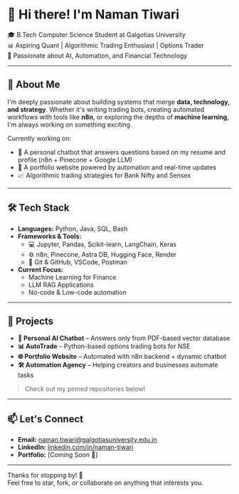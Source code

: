 # 👋 Hi there! I'm Naman Tiwari

🎓 B.Tech Computer Science Student at Galgotias University  
📊 Aspiring Quant | Algorithmic Trading Enthusiast | Options Trader  
🤖 Passionate about AI, Automation, and Financial Technology  

---

## 🚀 About Me

I'm deeply passionate about building systems that merge **data, technology, and strategy**. Whether it's writing trading bots, creating automated workflows with tools like **n8n**, or exploring the depths of **machine learning**, I'm always working on something exciting.

Currently working on:
- 🧠 A personal chatbot that answers questions based on my resume and profile (n8n + Pinecone + Google LLM)
- 💼 A portfolio website powered by automation and real-time updates
- 📈 Algorithmic trading strategies for Bank Nifty and Sensex

---

## 🛠️ Tech Stack

- **Languages:** Python, Java, SQL, Bash  
- **Frameworks & Tools:**  
  - 💻 Jupyter, Pandas, Scikit-learn, LangChain, Keras  
  - ⚙️ n8n, Pinecone, Astra DB, Hugging Face, Render  
  - 📁 Git & GitHub, VSCode, Postman  
- **Current Focus:**  
  - Machine Learning for Finance  
  - LLM RAG Applications  
  - No-code & Low-code automation  

---

## 📌 Projects

- **🧠 Personal AI Chatbot** – Answers only from PDF-based vector database  
- **📊 AutoTrade** – Python-based options trading bots for NSE  
- **🌐 Portfolio Website** – Automated with n8n backend + dynamic chatbot  
- **🛠️ Automation Agency** – Helping creators and businesses automate tasks  

> Check out my pinned repositories below!

---

## 📫 Let's Connect

- **Email:** naman.tiwari@galgotiasuniversity.edu.in  
- **LinkedIn:** [linkedin.com/in/naman-tiwari](https://linkedin.com/in/naman-tiwari)  
- **Portfolio:** [Coming Soon 🚧]  

---

Thanks for stopping by! 🙌  
Feel free to star, fork, or collaborate on anything that interests you.

